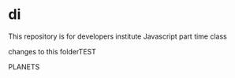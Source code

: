 # di
This repository is for developers institute Javascript part time class

changes to this folderTEST

PLANETS